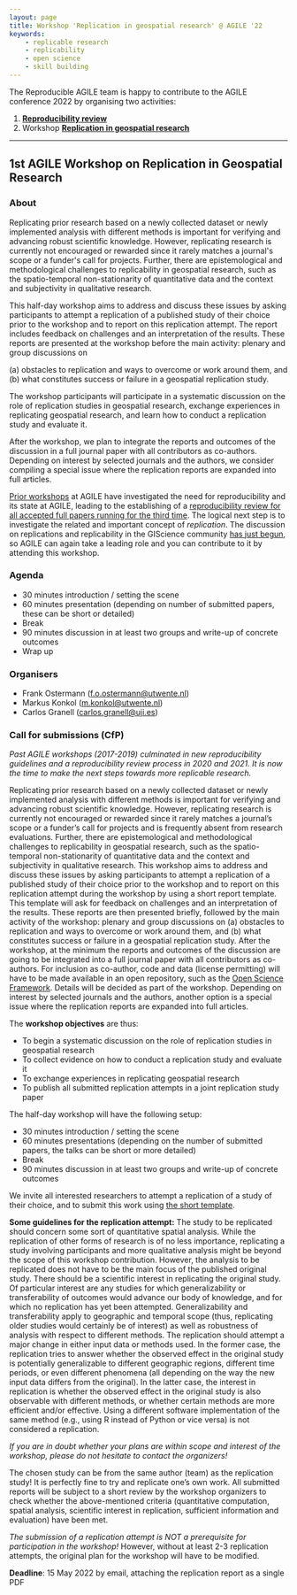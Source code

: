 ```yaml
---
layout: page
title: Workshop 'Replication in geospatial research' @ AGILE '22
keywords:
    - replicable research
    - replicability
    - open science
    - skill building
---
```


The Reproducible AGILE team is happy to contribute to the AGILE conference 2022 by organising two activities:

1. **[Reproducibility review](/2022)**
1. Workshop **[Replication in geospatial research](#replication-in-geospatial-research)**

------

## 1st AGILE Workshop on Replication in Geospatial Research

### About

Replicating prior research based on a newly collected dataset or newly implemented analysis with different methods is important for verifying and advancing robust scientific knowledge.
However, replicating research is currently not encouraged or rewarded since it rarely matches a journal's scope or a funder's call for projects.
Further, there are epistemological and methodological challenges to replicability in geospatial research, such as the spatio-temporal non-stationarity of quantitative data and the context and subjectivity in qualitative research.

This half-day workshop aims to address and discuss these issues by asking participants to attempt a replication of a published study of their choice prior to the workshop and to report on this replication attempt.
The report includes feedback on challenges and an interpretation of the results.
These reports are presented at the workshop before the main activity: plenary and group discussions on

(a) obstacles to replication and ways to overcome or work around them, and
(b) what constitutes success or failure in a geospatial replication study.

The workshop participants will participate in a systematic discussion on the role of replication studies in geospatial research, exchange experiences in replicating geospatial research, and learn how to conduct a replication study and evaluate it.

After the workshop, we plan to integrate the reports and outcomes of the discussion in a full journal paper with all contributors as co-authors.
Depending on interest by selected journals and the authors, we consider compiling a special issue where the replication reports are expanded into full articles.

[Prior workshops](/) at AGILE have investigated the need for reproducibility and its state at AGILE, leading to the establishing of a [reproducibility review for all accepted full papers running for the third time](/2022).
The logical next step is to investigate the related and important concept of _replication_.
The discussion on replications and replicability in the GIScience community [has just begun](https://doi.org/10.1073/pnas.2015759118), so AGILE can again take a leading role and you can contribute to it by attending this workshop.

### Agenda

- 30 minutes introduction / setting the scene
- 60 minutes presentation (depending on number of submitted papers, these can be short or detailed)
- Break
- 90 minutes discussion in at least two groups and write-up of concrete outcomes
- Wrap up

### Organisers

- Frank Ostermann (f.o.ostermann@utwente.nl)
- Markus Konkol (m.konkol@utwente.nl)
- Carlos Granell (carlos.granell@uji.es)

### Call for submissions (CfP)

_Past AGILE workshops (2017-2019) culminated in new reproducibility guidelines and a reproducibility review process in 2020 and 2021._
_It is now the time to make the next steps towards more replicable research._

Replicating prior research based on a newly collected dataset or newly implemented analysis with different methods is important for verifying and advancing robust scientific knowledge.
However, replicating research is currently not encouraged or rewarded since it rarely matches a journal’s scope or a funder’s call for projects and is frequently absent from research evaluations.
Further, there are epistemological and methodological challenges to replicability in geospatial research, such as the spatio-temporal non-stationarity of quantitative data and the context and subjectivity in qualitative research.
This workshop aims to address and discuss these issues by asking participants to attempt a replication of a published study of their choice prior to the workshop and to report on this replication attempt during the workshop by using a short report template.
This template will ask for feedback on challenges and an interpretation of the results.
These reports are then presented briefly, followed by the main activity of the workshop: plenary and group discussions on
(a) obstacles to replication and ways to overcome or work around them, and
(b) what constitutes success or failure in a geospatial replication study.
After the workshop, at the minimum the reports and outcomes of the discussion are going to be integrated into a full journal paper with all contributors as co-authors.
For inclusion as co-author, code and data (license permitting) will have to be made available in an open repository, such as the [Open Science Framework](https://osf.io/).
Details will be decided as part of the workshop.
Depending on interest by selected journals and the authors, another option is a special issue where the replication reports are expanded into full articles.

The **workshop objectives** are thus:

- To begin a systematic discussion on the role of replication studies in geospatial research
- To collect evidence on how to conduct a replication study and evaluate it
- To exchange experiences in replicating geospatial research
- To publish all submitted replication attempts in a joint replication study paper

The half-day workshop will have the following setup:

- 30 minutes introduction / setting the scene
- 60 minutes presentations (depending on the number of submitted papers, the talks can be short or more detailed)
- Break
- 90 minutes discussion in at least two groups and write-up of concrete outcomes

We invite all interested researchers to attempt a replication of a study of their choice, and to submit this work using [the short template](https://docs.google.com/document/d/1TClKwVSwuZz4gUZGq6ca99mFIcdy9XGy/).

**Some guidelines for the replication attempt:**
The study to be replicated should concern some sort of quantitative spatial analysis.
While the replication of other forms of research is of no less importance, replicating a study involving participants and more qualitative analysis might be beyond the scope of this workshop contribution.
However, the analysis to be replicated does not have to be the main focus of the published original study.
There should be a scientific interest in replicating the original study. Of particular interest are any studies for which generalizability or transferability of outcomes would advance our body of knowledge, and for which no replication has yet been attempted.
Generalizability and transferability apply to geographic and temporal scope (thus, replicating older studies would certainly be of interest) as well as robustness of analysis with respect to different methods.
The replication should attempt a major change in either input data or methods used.
In the former case, the replication tries to answer whether the observed effect in the original study is potentially generalizable to different geographic regions, different time periods, or even different phenomena (all depending on the way the new input data differs from the original).
In the latter case, the interest in replication is whether the observed effect in the original study is also observable with different methods, or whether certain methods are more efficient and/or effective.
Using a different software implementation of the same method (e.g., using R instead of Python or vice versa) is not considered a replication.

_If you are in doubt whether your plans are within scope and interest of the workshop, please do not hesitate to contact the organizers!_

The chosen study can be from the same author (team) as the replication study!
It is perfectly fine to try and replicate one’s own work.
All submitted reports will be subject to a short review by the workshop organizers to check whether the above-mentioned criteria (quantitative computation, spatial analysis, scientific interest in replication, sufficient information and evaluation) have been met.

_The submission of a replication attempt is NOT a prerequisite for participation in the workshop!_
However, without at least 2-3 replication attempts, the original plan for the workshop will have to be modified. 

**Deadline**: 15 May 2022 by email, attaching the replication report as a single PDF
